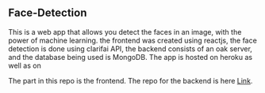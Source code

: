 ## Face-Detection 
This is a web app that allows you detect the faces in an image, with the power of machine learning. 
the frontend was created using reactjs, the face detection is done using clarifai API, 
the backend consists of an oak server, and the database being used is MongoDB. 
The app is hosted on heroku as well as on

The part in this repo is the frontend. The repo for the backend is here [Link](https://github.com/AA-Arnold/deno-smart-brain-api).
